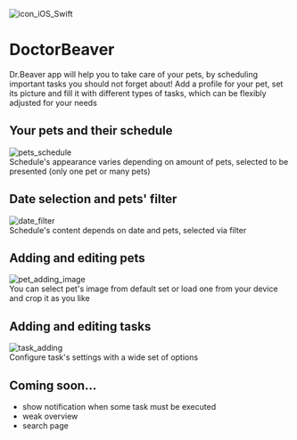 ![icon_iOS_Swift](https://img-fotki.yandex.ru/get/60380/218764126.0/0_13f1ae_60ca29f4_orig.png)
# DoctorBeaver
Dr.Beaver app will help you to take care of your pets, by scheduling important tasks you should not forget about! Add a profile for your pet, set its picture and fill it with different types of tasks, which can be flexibly adjusted for your needs

## Your pets and their schedule
![pets_schedule](https://img-fotki.yandex.ru/get/26440/218764126.0/0_13f1a9_c93ebb54_orig.jpg)  
Schedule's appearance varies depending on amount of pets, selected to be presented (only one pet or many pets)

## Date selection and pets' filter 
![date_filter](https://img-fotki.yandex.ru/get/59115/218764126.0/0_13f1aa_fc7d0fc_orig.jpg)  
Schedule's content depends on date and pets, selected via filter

## Adding and editing pets
![pet_adding_image](https://img-fotki.yandex.ru/get/27460/218764126.0/0_13f1ab_b415bcfc_orig.jpg)  
You can select pet's image from default set or load one from your device and crop it as you like

## Adding and editing tasks
![task_adding](https://img-fotki.yandex.ru/get/100269/218764126.0/0_13f1ac_1f8a4817_orig.jpg)  
Configure task's settings with a wide set of options  
  
  
  
## Coming soon...
* show notification when some task must be executed
* weak overview
* search page
